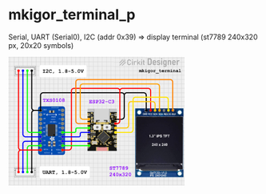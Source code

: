 # mkigor_terminal_p
Serial, UART (Serial0), I2C (addr 0x39) => display terminal (st7789 240x320 px, 20x20 symbols)<br>

<img src="images/mkigor_terminal.png" alt="Scheme" style="width:70%; height:auto;"><BR>
